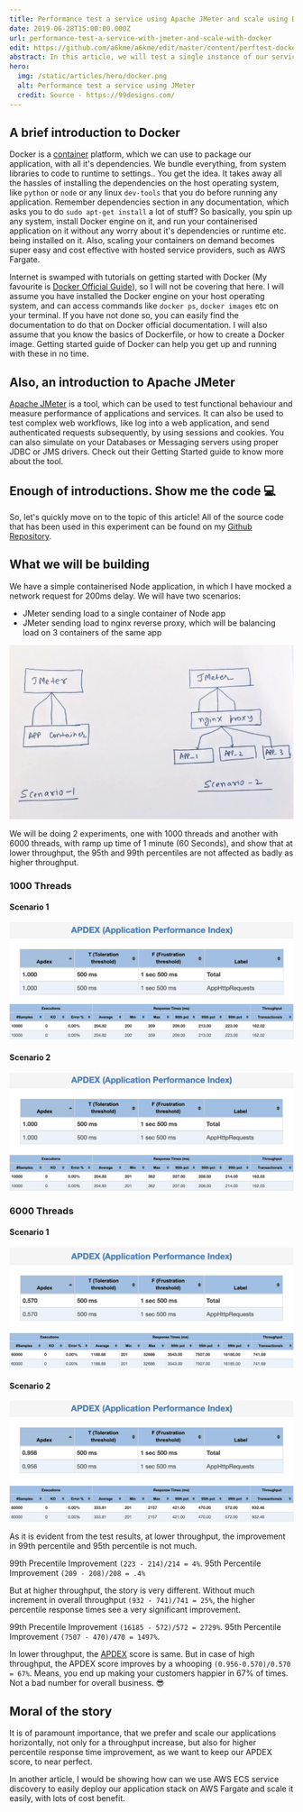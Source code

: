 ```yaml
---
title: Performance test a service using Apache JMeter and scale using Docker
date: 2019-06-28T15:00:00.000Z
url: performance-test-a-service-with-jmeter-and-scale-with-docker
edit: https://github.com/a6kme/a6kme/edit/master/content/perftest-docker-jmeter.md
abstract: In this article, we will test a single instance of our service with Apache JMeter and see how horizontally scaling our app with Docker can improve performance significantly
hero:
  img: /static/articles/hero/docker.png
  alt: Performance test a service using JMeter
  credit: Source - https://99designs.com/ 
---
```

## A brief introduction to Docker

Docker is a [container](https://www.docker.com/resources/what-container) platform, which we can use to package our application, with all it's dependencies. We bundle everything, from system libraries to code to runtime to settings.. You get the idea. It takes away all the hassles of installing the dependencies on the host operating system, like `python` or `node` or any linux `dev-tools` that you do before running any application. Remember dependencies section in any documentation, which asks you to do `sudo apt-get install` a lot of stuff? So basically, you spin up any system, install Docker engine on it, and run your containerised application on it without any worry about it's dependencies or runtime etc. being installed on it. Also, scaling your containers on demand becomes super easy and cost effective with hosted service providers, such as AWS Fargate.

Internet is swamped with tutorials on getting started with Docker (My favourite is [Docker Official Guide](https://docs.docker.com/get-started/)), so I will not be covering that here. I will assume you have installed the Docker engine on your host operating system, and can access commands like `docker ps`, `docker images` etc on your terminal. If you have not done so, you can easily find the documentation to do that on Docker official documentation. I will also assume that you know the basics of Dockerfile, or how to create a Docker image. Getting started guide of Docker can help you get up and running with these in no time.

## Also, an introduction to Apache JMeter

[Apache JMeter](https://jmeter.apache.org/) is a tool, which can be used to test functional behaviour and measure performance of applications and services. It can also be used to test complex web workflows, like log into a web application, and send authenticated requests subsequently, by using sessions and cookies. You can also simulate on your Databases or Messaging servers using proper JDBC or JMS drivers. Check out their Getting Started guide to know more about the tool.

## Enough of introductions. Show me the code 💻

So, let's quickly move on to the topic of this article! All of the source code that has been used in this experiment can be found on my [Github Repository](https://github.com/a6kme/perftest-jmeter-docker).

## What we will be building

We have a simple containerised Node application, in which I have mocked a network request for 200ms delay. We will have two scenarios:

- JMeter sending load to a single container of Node app
- JMeter sending load to nginx reverse proxy, which will be balancing load on 3 containers of the same app

<img src="/static/articles/perftest-jmeter/scenarios.jpg">

We will be doing 2 experiments, one with 1000 threads and another with 6000 threads, with ramp up time of 1 minute (60 Seconds), and show that at lower throughput, the 95th and 99th percentiles are not affected as badly as higher throughput.

### 1000 Threads

#### Scenario 1

<img src="/static/articles/perftest-jmeter/scenario-1-apdex-1000.png">
<img src="/static/articles/perftest-jmeter/scenario-1-1000.png">

#### Scenario 2

<img src="/static/articles/perftest-jmeter/scenario-2-apdex-1000.png">
<img src="/static/articles/perftest-jmeter/scenario-2-1000.png">

### 6000 Threads

#### Scenario 1

<img src="/static/articles/perftest-jmeter/scenario-1-apdex-6000.png">
<img src="/static/articles/perftest-jmeter/scenario-1-6000.png">

#### Scenario 2

<img src="/static/articles/perftest-jmeter/scenario-2-apdex-6000.png">
<img src="/static/articles/perftest-jmeter/scenario-2-6000.png">

As it is evident from the test results, at lower throughput, the improvement in 99th percentile and 95th percentile is not much. 

99th Precentile Improvement `(223 - 214)/214 = 4%`.
95th Percentile Improvement `(209 - 208)/208 = .4%`

But at higher throughput, the story is very different. Without much increment in overall throughput `(932 - 741)/741 = 25%`, the higher percentile response times see a very significant improvement.

99th Precentile Improvement `(16185 - 572)/572 = 2729%`.
95th Percentile Improvement `(7507 - 470)/470 = 1497%`.

In lower throughput, the [APDEX](https://en.wikipedia.org/wiki/Apdex) score is same. But in case of high throughput, the APDEX score improves by a whooping `(0.956-0.570)/0.570 = 67%`. Means, you end up making your customers happier in 67% of times. Not a bad number for overall business. 😎

## Moral of the story

It is of paramount importance, that we prefer and scale our applications horizontally, not only for a throughput increase, but also for higher percentile response time improvement, as we want to keep our APDEX score, to near perfect.

In another article, I would be showing how can we use AWS ECS service discovery to easily deploy our application stack on AWS Fargate and scale it easily, with lots of cost benefit.
